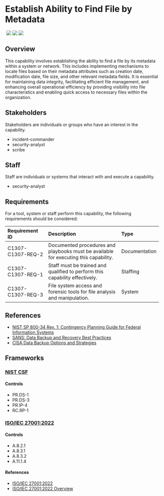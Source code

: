 # Establish Ability to Find File by Metadata
&nbsp;![](https://img.shields.io/badge/ID-C1307-blue)&nbsp;![](https://img.shields.io/badge/Phase-Preparation_%28P0001%29-blue)&nbsp;![](https://img.shields.io/badge/Category-File-blue)
## Overview
This capability involves establishing the ability to find a file by its metadata within a system or network. This includes implementing mechanisms to locate files based on their metadata attributes such as creation date, modification date, file size, and other relevant metadata fields. It is essential for maintaining data integrity, facilitating efficient file management, and enhancing overall operational efficiency by providing visibility into file characteristics and enabling quick access to necessary files within the organization.

## Stakeholders
Stakeholders are individuals or groups who have an interest in the capability.

- incident-commander
- security-analyst
- scribe

## Staff
Staff are individuals or systems that interact with and execute a capability.

- security-analyst

## Requirements
For a tool, system or staff perform this capability, the following requirements should be considered:

| Requirement ID | Description | Type |
| :--- | :--- | :--- |
| C1307-C1307-REQ-2 | Documented procedures and playbooks must be available for executing this capability. | Documentation|
| C1307-C1307-REQ-1 | Staff must be trained and qualified to perform this capability effectively. | Staffing|
| C1307-C1307-REQ-3 | File system access and forensic tools for file analysis and manipulation. | System|

## References

- [NIST SP 800-34 Rev. 1: Contingency Planning Guide for Federal Information Systems](https://csrc.nist.gov/publications/detail/sp/800-34/rev-1/final)
- [SANS: Data Backup and Recovery Best Practices](https://www.sans.org/white-papers/35317/)
- [CISA Data Backup Options and Strategies](https://www.cisa.gov/sites/default/files/publications/Data%20Backup%20Options.pdf)
## Frameworks
### [NIST CSF](../frameworks/F0003.md)

#### Controls

- PR.DS-1 
- PR.DS-3 
- PR.IP-4 
- RC.RP-1 

### [ISO/IEC 27001:2022](../frameworks/F0002.md)

#### Controls

- A.8.2.1 
- A.8.3.1 
- A.8.3.2 
- A.11.1.4 

#### References

- [ISO/IEC 27001:2022](https://www.iso.org/standard/82875.html)
- [ISO/IEC 27001:2022 Overview](https://www.iso.org/isoiec-27001-information-security.html)